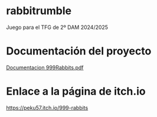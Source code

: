 # rabbitrumble
Juego para el TFG de 2º DAM 2024/2025
# Documentación del proyecto
[Documentacion 999Rabbits.pdf](https://github.com/user-attachments/files/20703638/Documentacion.999Rabbits-7.pdf)
# Enlace a la página de itch.io
https://peku57.itch.io/999-rabbits
